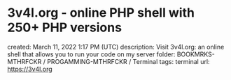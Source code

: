 # 3v4l.org - online PHP shell with 250+ PHP versions

created: March 11, 2022 1:17 PM (UTC)
description: Visit 3v4l.org: an online shell that allows you to run your code on my server
folder: BOOKMRKS-MTHRFCKR / PROGAMMING-MTHRFCKR / Terminal
tags: terminal
url: https://3v4l.org